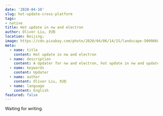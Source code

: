 ```yaml
---
date: '2020-04-10'
slug: hot-update-cross-platform
tags:
- native
title: Hot update in nw and electron
author: Oliver Liu, 刘彤
location: Beijing;
image: https://cdn.pixabay.com/photo/2020/04/06/14/15/landscape-5009868__340.jpg
meta:
  - name: title
    content: Hot update in nw and electron
  - name: description
    content: A Updater for nw and electron, hot update in nw and update application's version in electron or nw.
  - name: keywords
    content: Updater 
  - name: author
    content: Oliver Liu, 刘彤
  - name: language
    content: English
featured: false
---
```


Waiting for writing.

